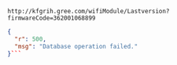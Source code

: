 `http://kfgrih.gree.com/wifiModule/Lastversion?firmwareCode=362001068899`

```json
{
  "r": 500,
  "msg": "Database operation failed."
}```